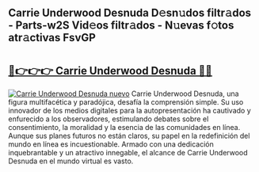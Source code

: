 ## Carrie Underwood Desnuda D𝚎sn𝚞dos filtr𝚊dos - Parts-w2S Vid𝚎os filtr𝚊dos - N𝚞evas f𝚘tos atr𝚊ctivas FsvGP

# <h2><a href="http://mb6mu5l.tromn.icu/?c=Carrie+Underwood+Desnuda">🔗👉👉👉 Carrie Underwood Desnuda 🔗🔗</a></h2>

[![Carrie Underwood Desnuda nuevo](https://i.imgur.com/pEAQMta.gif)](http://mb6mu5l.tromn.icu/?c=Carrie+Underwood+Desnuda)
Carrie Underwood Desnuda, una figura multifacética y paradójica, desafía la comprensión simple. Su uso innovador de los medios digitales para la autopresentación ha cautivado y enfurecido a los observadores, estimulando debates sobre el consentimiento, la moralidad y la esencia de las comunidades en línea. Aunque sus planes futuros no están claros, su papel en la redefinición del mundo en línea es incuestionable. Armado con una dedicación inquebrantable y un atractivo innegable, el alcance de Carrie Underwood Desnuda en el mundo virtual es vasto.

